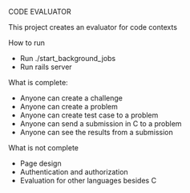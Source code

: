 CODE EVALUATOR

This project creates an evaluator for code contexts

How to run

 * Run ./start_background_jobs
 * Run rails server


What is complete:
 * Anyone can create a challenge
 * Anyone can create a problem
 * Anyone can create test case to a problem
 * Anyone can send a submission in C to a problem
 * Anyone can see the results from a submission

What is not complete
 * Page design
 * Authentication and authorization
 * Evaluation for other languages besides C
